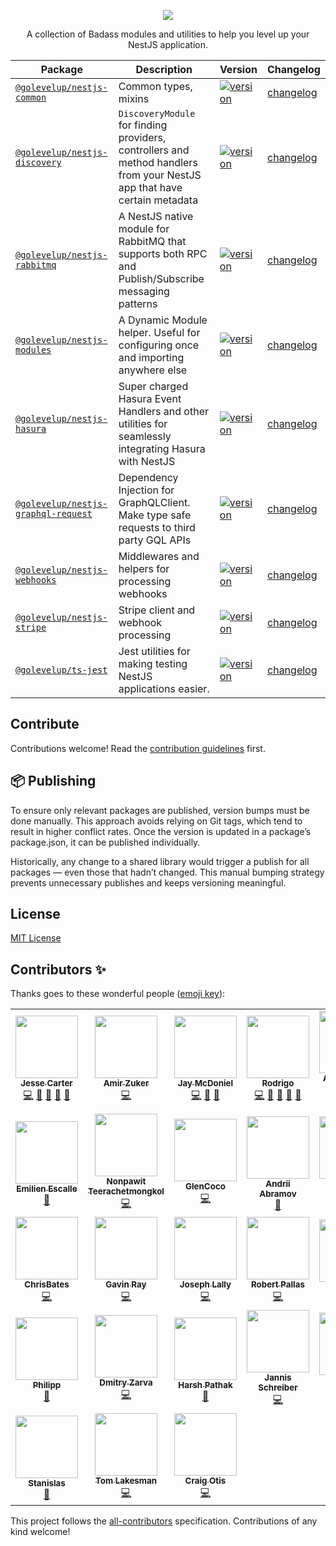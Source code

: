 <p align="center">
    <image src="golevelup-nest-logo.svg">
</p>

<p align="center">
A collection of Badass modules and utilities to help you level up your NestJS application.
</p>

<p align="center">
</p>

| Package                                                           | Description                                                                                                              | Version                                                                                                                                           | Changelog                                            |
| ----------------------------------------------------------------- | ------------------------------------------------------------------------------------------------------------------------ | ------------------------------------------------------------------------------------------------------------------------------------------------- | ---------------------------------------------------- |
| [`@golevelup/nestjs-common`](./packages/common)                   | Common types, mixins                                                                                                     | [![version](https://img.shields.io/npm/v/@golevelup/nestjs-common.svg)](https://www.npmjs.com/package/@golevelup/nestjs-common)                   | [changelog](./packages/common/CHANGELOG.md)          |
| [`@golevelup/nestjs-discovery`](./packages/discovery)             | `DiscoveryModule` for finding providers, controllers and method handlers from your NestJS app that have certain metadata | [![version](https://img.shields.io/npm/v/@golevelup/nestjs-discovery.svg)](https://www.npmjs.com/package/@golevelup/nestjs-discovery)             | [changelog](./packages/discovery/CHANGELOG.md)       |
| [`@golevelup/nestjs-rabbitmq`](./packages/rabbitmq)               | A NestJS native module for RabbitMQ that supports both RPC and Publish/Subscribe messaging patterns                      | [![version](https://img.shields.io/npm/v/@golevelup/nestjs-rabbitmq.svg)](https://www.npmjs.com/package/@golevelup/nestjs-rabbitmq)               | [changelog](./packages/rabbitmq/CHANGELOG.md)        |
| [`@golevelup/nestjs-modules`](./packages/modules)                 | A Dynamic Module helper. Useful for configuring once and importing anywhere else                                         | [![version](https://img.shields.io/npm/v/@golevelup/nestjs-modules.svg)](https://www.npmjs.com/package/@golevelup/nestjs-modules)                 | [changelog](./packages/modules/CHANGELOG.md)         |
| [`@golevelup/nestjs-hasura`](./packages/hasura)                   | Super charged Hasura Event Handlers and other utilities for seamlessly integrating Hasura with NestJS                    | [![version](https://img.shields.io/npm/v/@golevelup/nestjs-hasura.svg)](https://www.npmjs.com/package/@golevelup/nestjs-hasura)                   | [changelog](./packages/hasura/CHANGELOG.md)          |
| [`@golevelup/nestjs-graphql-request`](./packages/graphql-request) | Dependency Injection for GraphQLClient. Make type safe requests to third party GQL APIs                                  | [![version](https://img.shields.io/npm/v/@golevelup/nestjs-graphql-request.svg)](https://www.npmjs.com/package/@golevelup/nestjs-graphql-request) | [changelog](./packages/graphql-request/CHANGELOG.md) |
| [`@golevelup/nestjs-webhooks`](./packages/webhooks)               | Middlewares and helpers for processing webhooks                                                                          | [![version](https://img.shields.io/npm/v/@golevelup/nestjs-webhooks.svg)](https://www.npmjs.com/package/@golevelup/nestjs-webhooks)               | [changelog](./packages/webhooks/CHANGELOG.md)        |
| [`@golevelup/nestjs-stripe`](./packages/stripe)                   | Stripe client and webhook processing                                                                                     | [![version](https://img.shields.io/npm/v/@golevelup/nestjs-stripe.svg)](https://www.npmjs.com/package/@golevelup/nestjs-stripe)                   | [changelog](./packages/stripe/CHANGELOG.md)          |
| [`@golevelup/ts-jest`](./packages/testing)                        | Jest utilities for making testing NestJS applications easier.                                                            | [![version](https://img.shields.io/npm/v/@golevelup/ts-jest.svg)](https://www.npmjs.com/package/@golevelup/ts-jest)                               | [changelog](./packages/testing/CHANGELOG.md)         |

## Contribute

Contributions welcome! Read the [contribution guidelines](./docs/contributing.md) first.

## 📦 Publishing

To ensure only relevant packages are published, version bumps must be done manually. This approach avoids relying on Git tags, which tend to result in higher conflict rates. Once the version is updated in a package’s package.json, it can be published individually.

Historically, any change to a shared library would trigger a publish for all packages — even those that hadn’t changed. This manual bumping strategy prevents unnecessary publishes and keeps versioning meaningful.

## License

[MIT License](LICENSE)

## Contributors ✨

Thanks goes to these wonderful people ([emoji key](https://allcontributors.org/docs/en/emoji-key)):

<!-- ALL-CONTRIBUTORS-LIST:START - Do not remove or modify this section -->
<!-- prettier-ignore-start -->
<!-- markdownlint-disable -->
<table>
  <tr>
    <td align="center"><a href="https://github.com/WonderPanda"><img src="https://avatars.githubusercontent.com/u/3631771?v=4?s=100" width="100px;" alt=""/><br /><sub><b>Jesse Carter</b></sub></a><br /><a href="https://github.com/golevelup/nestjs/commits?author=WonderPanda" title="Code">💻</a> <a href="#ideas-WonderPanda" title="Ideas, Planning, & Feedback">🤔</a> <a href="https://github.com/golevelup/nestjs/issues?q=author%3AWonderPanda" title="Bug reports">🐛</a> <a href="https://github.com/golevelup/nestjs/commits?author=WonderPanda" title="Documentation">📖</a> <a href="https://github.com/golevelup/nestjs/pulls?q=is%3Apr+reviewed-by%3AWonderPanda" title="Reviewed Pull Requests">👀</a></td>
    <td align="center"><a href="https://github.com/azuker"><img src="https://avatars.githubusercontent.com/u/16463911?v=4?s=100" width="100px;" alt=""/><br /><sub><b>Amir Zuker</b></sub></a><br /><a href="https://github.com/golevelup/nestjs/commits?author=azuker" title="Code">💻</a></td>
    <td align="center"><a href="https://github.com/jmcdo29"><img src="https://avatars.githubusercontent.com/u/28268680?v=4?s=100" width="100px;" alt=""/><br /><sub><b>Jay McDoniel</b></sub></a><br /><a href="https://github.com/golevelup/nestjs/commits?author=jmcdo29" title="Code">💻</a> <a href="https://github.com/golevelup/nestjs/commits?author=jmcdo29" title="Documentation">📖</a> <a href="#ideas-jmcdo29" title="Ideas, Planning, & Feedback">🤔</a></td>
    <td align="center"><a href="https://github.com/underfisk"><img src="https://avatars.githubusercontent.com/u/15980884?v=4?s=100" width="100px;" alt=""/><br /><sub><b>Rodrigo</b></sub></a><br /><a href="https://github.com/golevelup/nestjs/commits?author=underfisk" title="Code">💻</a> <a href="https://github.com/golevelup/nestjs/commits?author=underfisk" title="Documentation">📖</a> <a href="https://github.com/golevelup/nestjs/issues?q=author%3Aunderfisk" title="Bug reports">🐛</a> <a href="#ideas-underfisk" title="Ideas, Planning, & Feedback">🤔</a> <a href="https://github.com/golevelup/nestjs/pulls?q=is%3Apr+reviewed-by%3Aunderfisk" title="Reviewed Pull Requests">👀</a></td>
    <td align="center"><a href="https://github.com/arjenvdhave"><img src="https://avatars.githubusercontent.com/u/4239126?v=4?s=100" width="100px;" alt=""/><br /><sub><b>Arjen van der Have</b></sub></a><br /><a href="https://github.com/golevelup/nestjs/commits?author=arjenvdhave" title="Code">💻</a></td>
    <td align="center"><a href="https://jeremylvln.fr/"><img src="https://avatars.githubusercontent.com/u/6763873?v=4?s=100" width="100px;" alt=""/><br /><sub><b>Jérémy Levilain</b></sub></a><br /><a href="https://github.com/golevelup/nestjs/commits?author=IamBlueSlime" title="Code">💻</a> <a href="#ideas-IamBlueSlime" title="Ideas, Planning, & Feedback">🤔</a></td>
    <td align="center"><a href="https://github.com/perf2711"><img src="https://avatars.githubusercontent.com/u/9085864?v=4?s=100" width="100px;" alt=""/><br /><sub><b>Sebastian Alex</b></sub></a><br /><a href="https://github.com/golevelup/nestjs/commits?author=perf2711" title="Code">💻</a></td>
  </tr>
  <tr>
    <td align="center"><a href="https://www.escemi.com/"><img src="https://avatars.githubusercontent.com/u/314088?v=4?s=100" width="100px;" alt=""/><br /><sub><b>Emilien Escalle</b></sub></a><br /><a href="https://github.com/golevelup/nestjs/commits?author=neilime" title="Documentation">📖</a></td>
    <td align="center"><a href="https://github.com/n3n"><img src="https://avatars.githubusercontent.com/u/5567955?v=4?s=100" width="100px;" alt=""/><br /><sub><b>Nonpawit Teerachetmongkol</b></sub></a><br /><a href="https://github.com/golevelup/nestjs/commits?author=n3n" title="Code">💻</a></td>
    <td align="center"><a href="https://github.com/danocmx"><img src="https://avatars.githubusercontent.com/u/43742709?v=4?s=100" width="100px;" alt=""/><br /><sub><b>GlenCoco</b></sub></a><br /><a href="https://github.com/golevelup/nestjs/commits?author=danocmx" title="Code">💻</a></td>
    <td align="center"><a href="https://stackoverflow.com/users/5091346/andrii-abramov"><img src="https://avatars.githubusercontent.com/u/11317222?v=4?s=100" width="100px;" alt=""/><br /><sub><b>Andrii Abramov</b></sub></a><br /><a href="https://github.com/golevelup/nestjs/commits?author=aaabramov" title="Documentation">📖</a></td>
    <td align="center"><a href="https://github.com/ABZ0"><img src="https://avatars.githubusercontent.com/u/38118193?v=4?s=100" width="100px;" alt=""/><br /><sub><b>Abdallah Hemedah</b></sub></a><br /><a href="https://github.com/golevelup/nestjs/commits?author=ABZ0" title="Documentation">📖</a></td>
    <td align="center"><a href="https://github.com/vaidashi"><img src="https://avatars.githubusercontent.com/u/25907721?v=4?s=100" width="100px;" alt=""/><br /><sub><b>Ashish Vaid</b></sub></a><br /><a href="https://github.com/golevelup/nestjs/commits?author=vaidashi" title="Code">💻</a></td>
    <td align="center"><a href="http://be.groovie.org/"><img src="https://avatars.githubusercontent.com/u/100193?v=4?s=100" width="100px;" alt=""/><br /><sub><b>Ben Bangert</b></sub></a><br /><a href="https://github.com/golevelup/nestjs/commits?author=bbangert" title="Code">💻</a></td>
  </tr>
  <tr>
    <td align="center"><a href="https://github.com/ChrisBates"><img src="https://avatars.githubusercontent.com/u/50668839?v=4?s=100" width="100px;" alt=""/><br /><sub><b>ChrisBates</b></sub></a><br /><a href="https://github.com/golevelup/nestjs/commits?author=ChrisBates" title="Code">💻</a></td>
    <td align="center"><a href="https://github.com/GavinRay97"><img src="https://avatars.githubusercontent.com/u/26604994?v=4?s=100" width="100px;" alt=""/><br /><sub><b>Gavin Ray</b></sub></a><br /><a href="https://github.com/golevelup/nestjs/commits?author=GavinRay97" title="Code">💻</a></td>
    <td align="center"><a href="https://github.com/jlally21"><img src="https://avatars.githubusercontent.com/u/17992893?v=4?s=100" width="100px;" alt=""/><br /><sub><b>Joseph Lally</b></sub></a><br /><a href="https://github.com/golevelup/nestjs/commits?author=jlally21" title="Code">💻</a></td>
    <td align="center"><a href="https://github.com/robertpallas"><img src="https://avatars.githubusercontent.com/u/1502325?v=4?s=100" width="100px;" alt=""/><br /><sub><b>Robert Pallas</b></sub></a><br /><a href="https://github.com/golevelup/nestjs/commits?author=robertpallas" title="Code">💻</a></td>
    <td align="center"><a href="https://priyashpatil.com/"><img src="https://avatars.githubusercontent.com/u/38959321?v=4?s=100" width="100px;" alt=""/><br /><sub><b>Priyash Patil</b></sub></a><br /><a href="https://github.com/golevelup/nestjs/commits?author=priyashpatil" title="Documentation">📖</a></td>
    <td align="center"><a href="https://github.com/tomjdickson"><img src="https://avatars.githubusercontent.com/u/44155439?v=4?s=100" width="100px;" alt=""/><br /><sub><b>Tom Dickson</b></sub></a><br /><a href="https://github.com/golevelup/nestjs/commits?author=tomjdickson" title="Documentation">📖</a></td>
    <td align="center"><a href="https://github.com/timoklingenhoefer"><img src="https://avatars.githubusercontent.com/u/39903601?v=4?s=100" width="100px;" alt=""/><br /><sub><b>timoklingenhoefer</b></sub></a><br /><a href="https://github.com/golevelup/nestjs/commits?author=timoklingenhoefer" title="Code">💻</a></td>
  </tr>
  <tr>
    <td align="center"><a href="https://github.com/steinroe"><img src="https://avatars.githubusercontent.com/u/19429600?v=4?s=100" width="100px;" alt=""/><br /><sub><b>Philipp</b></sub></a><br /><a href="https://github.com/golevelup/nestjs/commits?author=steinroe" title="Documentation">📖</a></td>
    <td align="center"><a href="https://github.com/zarv1k"><img src="https://avatars.githubusercontent.com/u/6296643?v=4?s=100" width="100px;" alt=""/><br /><sub><b>Dmitry Zarva</b></sub></a><br /><a href="https://github.com/golevelup/nestjs/commits?author=zarv1k" title="Code">💻</a></td>
    <td align="center"><a href="https://github.com/nosyminotaur"><img src="https://avatars.githubusercontent.com/u/41340243?v=4?s=100" width="100px;" alt=""/><br /><sub><b>Harsh Pathak</b></sub></a><br /><a href="https://github.com/golevelup/nestjs/commits?author=nosyminotaur" title="Documentation">📖</a></td>
    <td align="center"><a href="https://lietzau-consulting.de/"><img src="https://avatars.githubusercontent.com/u/27278807?v=4?s=100" width="100px;" alt=""/><br /><sub><b>Jannis Schreiber</b></sub></a><br /><a href="https://github.com/golevelup/nestjs/commits?author=j-schreiber" title="Code">💻</a></td>
    <td align="center"><a href="https://www.linkedin.com/in/nelson-bwogora-b0965713/"><img src="https://avatars.githubusercontent.com/u/13407936?v=4?s=100" width="100px;" alt=""/><br /><sub><b>Nelson Bwogora</b></sub></a><br /><a href="https://github.com/golevelup/nestjs/commits?author=nelsonBlack" title="Documentation">📖</a></td>
    <td align="center"><a href="https://github.com/zerobig"><img src="https://avatars.githubusercontent.com/u/3147314?v=4?s=100" width="100px;" alt=""/><br /><sub><b>zerobig</b></sub></a><br /><a href="https://github.com/golevelup/nestjs/commits?author=zerobig" title="Code">💻</a></td>
    <td align="center"><a href="https://sudocodes.vercel.app/"><img src="https://avatars.githubusercontent.com/u/37955249?v=4?s=100" width="100px;" alt=""/><br /><sub><b>Orim Dominic Adah</b></sub></a><br /><a href="https://github.com/golevelup/nestjs/commits?author=sudo-kaizen" title="Documentation">📖</a></td>
  </tr>
  <tr>
    <td align="center"><a href="https://stanislas.blog/"><img src="https://avatars.githubusercontent.com/u/11699655?v=4?s=100" width="100px;" alt=""/><br /><sub><b>Stanislas</b></sub></a><br /><a href="https://github.com/golevelup/nestjs/commits?author=angristan" title="Documentation">📖</a></td>
    <td align="center"><a href="http://tom.lakesman.co.uk/"><img src="https://avatars.githubusercontent.com/u/1367638?v=4?s=100" width="100px;" alt=""/><br /><sub><b>Tom Lakesman</b></sub></a><br /><a href="https://github.com/golevelup/nestjs/commits?author=bugsduggan" title="Code">💻</a></td>
    <td align="center"><a href="https://www.craigotis.com/"><img src="https://avatars.githubusercontent.com/u/1620098?v=4?s=100" width="100px;" alt=""/><br /><sub><b>Craig Otis</b></sub></a><br /><a href="https://github.com/golevelup/nestjs/commits?author=craigotis" title="Code">💻</a></td>
  </tr>
</table>

<!-- markdownlint-restore -->
<!-- prettier-ignore-end -->

<!-- ALL-CONTRIBUTORS-LIST:END -->

This project follows the [all-contributors](https://github.com/all-contributors/all-contributors) specification. Contributions of any kind welcome!
